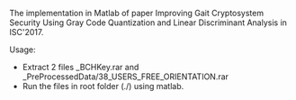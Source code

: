 The implementation in Matlab of paper Improving Gait Cryptosystem Security Using Gray Code Quantization and Linear Discriminant Analysis in ISC'2017.

Usage:
- Extract 2 files _BCHKey.rar and _PreProcessedData/38_USERS_FREE_ORIENTATION.rar
- Run the files in root folder (./) using matlab.

